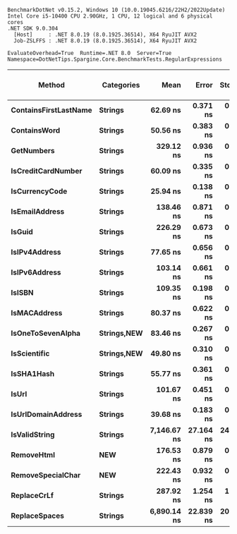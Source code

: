 ```

BenchmarkDotNet v0.15.2, Windows 10 (10.0.19045.6216/22H2/2022Update)
Intel Core i5-10400 CPU 2.90GHz, 1 CPU, 12 logical and 6 physical cores
.NET SDK 9.0.304
  [Host]     : .NET 8.0.19 (8.0.1925.36514), X64 RyuJIT AVX2
  Job-ZSLFFS : .NET 8.0.19 (8.0.1925.36514), X64 RyuJIT AVX2

EvaluateOverhead=True  Runtime=.NET 8.0  Server=True  
Namespace=DotNetTips.Spargine.Core.BenchmarkTests.RegularExpressions  

```
| Method                | Categories      | Mean        | Error     | StdDev    | StdErr   | Min         | Q1          | Median      | Q3          | Max         | Op/s         | CI99.9% Margin | Iterations | Kurtosis | MValue | Skewness | Rank | LogicalGroup | Baseline | Exceptions | Completed Work Items | Lock Contentions | Gen0   | Code Size | Allocated |
|---------------------- |---------------- |------------:|----------:|----------:|---------:|------------:|------------:|------------:|------------:|------------:|-------------:|---------------:|-----------:|---------:|-------:|---------:|-----:|------------- |--------- |-----------:|---------------------:|-----------------:|-------:|----------:|----------:|
| **ContainsFirstLastName** | **Strings**         |    **62.69 ns** |  **0.371 ns** |  **0.347 ns** | **0.090 ns** |    **62.14 ns** |    **62.40 ns** |    **62.67 ns** |    **63.00 ns** |    **63.18 ns** | **15,952,671.5** |       **7.455 ns** |      **15.00** |    **1.436** |  **2.000** |   **0.0348** |    **6** | *****            | **No**       |          **-** |                    **-** |                **-** |      **-** |     **796 B** |         **-** |
| **ContainsWord**          | **Strings**         |    **50.56 ns** |  **0.383 ns** |  **0.340 ns** | **0.091 ns** |    **49.64 ns** |    **50.57 ns** |    **50.66 ns** |    **50.76 ns** |    **50.88 ns** | **19,777,389.3** |       **6.955 ns** |      **14.00** |    **4.341** |  **2.000** |  **-1.5111** |    **3** | *****            | **No**       |          **-** |                    **-** |                **-** |      **-** |     **143 B** |         **-** |
| **GetNumbers**            | **Strings**         |   **329.12 ns** |  **0.936 ns** |  **0.782 ns** | **0.217 ns** |   **327.79 ns** |   **328.62 ns** |   **329.13 ns** |   **329.65 ns** |   **330.63 ns** |  **3,038,367.7** |       **6.392 ns** |      **13.00** |    **2.172** |  **2.000** |   **0.0376** |   **15** | *****            | **No**       |          **-** |                    **-** |                **-** | **0.0076** |        **NA** |     **712 B** |
| **IsCreditCardNumber**    | **Strings**         |    **60.09 ns** |  **0.335 ns** |  **0.297 ns** | **0.079 ns** |    **59.60 ns** |    **59.84 ns** |    **60.12 ns** |    **60.32 ns** |    **60.55 ns** | **16,642,455.1** |       **6.960 ns** |      **14.00** |    **1.608** |  **2.000** |   **0.0626** |    **5** | *****            | **No**       |          **-** |                    **-** |                **-** |      **-** |     **796 B** |         **-** |
| **IsCurrencyCode**        | **Strings**         |    **25.94 ns** |  **0.138 ns** |  **0.115 ns** | **0.032 ns** |    **25.71 ns** |    **25.92 ns** |    **25.95 ns** |    **26.02 ns** |    **26.11 ns** | **38,543,920.9** |       **6.484 ns** |      **13.00** |    **2.492** |  **2.000** |  **-0.6417** |    **1** | *****            | **No**       |          **-** |                    **-** |                **-** |      **-** |     **716 B** |         **-** |
| **IsEmailAddress**        | **Strings**         |   **138.46 ns** |  **0.871 ns** |  **0.815 ns** | **0.210 ns** |   **136.66 ns** |   **138.08 ns** |   **138.46 ns** |   **139.09 ns** |   **139.51 ns** |  **7,222,472.9** |       **7.395 ns** |      **15.00** |    **2.308** |  **2.000** |  **-0.5371** |   **11** | *****            | **No**       |          **-** |                    **-** |                **-** |      **-** |     **796 B** |         **-** |
| **IsGuid**                | **Strings**         |   **226.29 ns** |  **0.673 ns** |  **0.630 ns** | **0.163 ns** |   **225.33 ns** |   **225.91 ns** |   **226.22 ns** |   **226.69 ns** |   **227.30 ns** |  **4,419,076.0** |       **7.419 ns** |      **15.00** |    **1.788** |  **2.000** |   **0.1748** |   **13** | *****            | **No**       |          **-** |                    **-** |                **-** |      **-** |     **796 B** |         **-** |
| **IsIPv4Address**         | **Strings**         |    **77.65 ns** |  **0.656 ns** |  **0.614 ns** | **0.158 ns** |    **76.54 ns** |    **77.29 ns** |    **77.87 ns** |    **78.04 ns** |    **78.88 ns** | **12,878,285.4** |       **7.421 ns** |      **15.00** |    **2.280** |  **2.000** |  **-0.0722** |    **7** | *****            | **No**       |          **-** |                    **-** |                **-** |      **-** |     **796 B** |         **-** |
| **IsIPv6Address**         | **Strings**         |   **103.14 ns** |  **0.661 ns** |  **0.586 ns** | **0.157 ns** |   **101.59 ns** |   **103.08 ns** |   **103.19 ns** |   **103.49 ns** |   **103.92 ns** |  **9,695,716.2** |       **6.922 ns** |      **14.00** |    **3.964** |  **2.000** |  **-1.1949** |    **9** | *****            | **No**       |          **-** |                    **-** |                **-** |      **-** |     **796 B** |         **-** |
| **IsISBN**                | **Strings**         |   **109.35 ns** |  **0.198 ns** |  **0.176 ns** | **0.047 ns** |   **109.10 ns** |   **109.21 ns** |   **109.37 ns** |   **109.48 ns** |   **109.66 ns** |  **9,144,538.1** |       **6.976 ns** |      **14.00** |    **1.607** |  **2.000** |   **0.0635** |   **10** | *****            | **No**       |          **-** |                    **-** |                **-** |      **-** |     **796 B** |         **-** |
| **IsMACAddress**          | **Strings**         |    **80.37 ns** |  **0.622 ns** |  **0.581 ns** | **0.150 ns** |    **79.27 ns** |    **80.02 ns** |    **80.40 ns** |    **80.83 ns** |    **81.34 ns** | **12,442,918.1** |       **7.425 ns** |      **15.00** |    **1.998** |  **2.000** |  **-0.1581** |    **7** | *****            | **No**       |          **-** |                    **-** |                **-** |      **-** |     **796 B** |         **-** |
| **IsOneToSevenAlpha**     | **Strings,**NEW**** |    **83.46 ns** |  **0.267 ns** |  **0.250 ns** | **0.064 ns** |    **83.12 ns** |    **83.24 ns** |    **83.45 ns** |    **83.61 ns** |    **84.02 ns** | **11,981,267.4** |       **7.468 ns** |      **15.00** |    **2.399** |  **2.000** |   **0.6060** |    **8** | *****            | **No**       |          **-** |                    **-** |                **-** | **0.0012** |        **NA** |     **120 B** |
| **IsScientific**          | **Strings,**NEW**** |    **49.80 ns** |  **0.310 ns** |  **0.290 ns** | **0.075 ns** |    **49.16 ns** |    **49.73 ns** |    **49.81 ns** |    **50.05 ns** |    **50.14 ns** | **20,079,818.9** |       **7.463 ns** |      **15.00** |    **2.852** |  **2.000** |  **-0.9241** |    **3** | *****            | **No**       |          **-** |                    **-** |                **-** |      **-** |     **796 B** |         **-** |
| **IsSHA1Hash**            | **Strings**         |    **55.77 ns** |  **0.361 ns** |  **0.337 ns** | **0.087 ns** |    **55.10 ns** |    **55.62 ns** |    **55.82 ns** |    **55.95 ns** |    **56.35 ns** | **17,931,024.0** |       **7.456 ns** |      **15.00** |    **2.741** |  **2.000** |  **-0.5061** |    **4** | *****            | **No**       |          **-** |                    **-** |                **-** |      **-** |     **796 B** |         **-** |
| **IsUrl**                 | **Strings**         |   **101.67 ns** |  **0.451 ns** |  **0.422 ns** | **0.109 ns** |   **100.93 ns** |   **101.40 ns** |   **101.69 ns** |   **101.92 ns** |   **102.42 ns** |  **9,835,262.0** |       **7.446 ns** |      **15.00** |    **2.057** |  **2.000** |   **0.2320** |    **9** | *****            | **No**       |          **-** |                    **-** |                **-** |      **-** |     **796 B** |         **-** |
| **IsUrlDomainAddress**    | **Strings**         |    **39.68 ns** |  **0.183 ns** |  **0.171 ns** | **0.044 ns** |    **39.36 ns** |    **39.58 ns** |    **39.67 ns** |    **39.79 ns** |    **40.00 ns** | **25,202,184.7** |       **7.478 ns** |      **15.00** |    **2.235** |  **2.000** |   **0.0554** |    **2** | *****            | **No**       |          **-** |                    **-** |                **-** |      **-** |     **716 B** |         **-** |
| **IsValidString**         | **Strings**         | **7,146.67 ns** | **27.164 ns** | **24.080 ns** | **6.436 ns** | **7,072.75 ns** | **7,146.93 ns** | **7,153.16 ns** | **7,158.70 ns** | **7,171.71 ns** |    **139,925.3** |       **3.782 ns** |      **14.00** |    **6.493** |  **2.000** |  **-1.9829** |   **17** | *****            | **No**       |          **-** |                    **-** |                **-** |      **-** |     **199 B** |         **-** |
| **RemoveHtml**            | ****NEW****         |   **176.53 ns** |  **0.879 ns** |  **0.779 ns** | **0.208 ns** |   **174.77 ns** |   **176.04 ns** |   **176.65 ns** |   **176.97 ns** |   **177.74 ns** |  **5,664,828.4** |       **6.896 ns** |      **14.00** |    **2.708** |  **2.000** |  **-0.4497** |   **12** | *****            | **No**       |          **-** |                    **-** |                **-** | **0.0005** |     **615 B** |      **48 B** |
| **RemoveSpecialChar**     | ****NEW****         |   **222.43 ns** |  **0.932 ns** |  **0.871 ns** | **0.225 ns** |   **220.27 ns** |   **222.00 ns** |   **222.63 ns** |   **222.94 ns** |   **223.92 ns** |  **4,495,885.1** |       **7.387 ns** |      **15.00** |    **3.274** |  **2.000** |  **-0.6750** |   **13** | *****            | **No**       |          **-** |                    **-** |                **-** | **0.0005** |     **615 B** |      **48 B** |
| **ReplaceCrLf**           | **Strings**         |   **287.92 ns** |  **1.254 ns** |  **1.112 ns** | **0.297 ns** |   **286.03 ns** |   **287.23 ns** |   **287.99 ns** |   **288.68 ns** |   **289.86 ns** |  **3,473,246.0** |       **6.851 ns** |      **14.00** |    **1.870** |  **2.000** |  **-0.0360** |   **14** | *****            | **No**       |          **-** |                    **-** |                **-** | **0.0005** |     **626 B** |      **48 B** |
| **ReplaceSpaces**         | **Strings**         | **6,890.14 ns** | **22.839 ns** | **20.246 ns** | **5.411 ns** | **6,852.31 ns** | **6,883.54 ns** | **6,891.86 ns** | **6,901.68 ns** | **6,919.49 ns** |    **145,134.9** |       **4.295 ns** |      **14.00** |    **1.999** |  **2.000** |  **-0.4098** |   **16** | *****            | **No**       |          **-** |                    **-** |                **-** | **0.0153** |     **694 B** |    **1960 B** |
